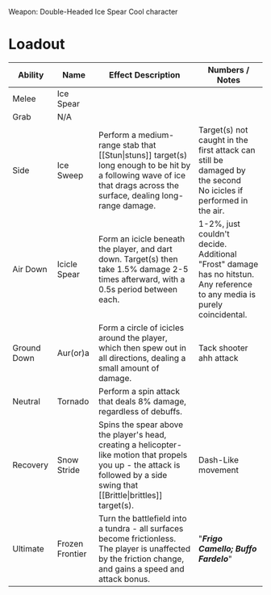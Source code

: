Weapon: Double-Headed Ice Spear
Cool character
# Loadout

| Ability     | Name            | Effect Description                                                                                                                                                            | Numbers / Notes                                                                                                                |
| ----------- | --------------- | ----------------------------------------------------------------------------------------------------------------------------------------------------------------------------- | ------------------------------------------------------------------------------------------------------------------------------ |
| Melee       | Ice Spear       |                                                                                                                                                                               |                                                                                                                                |
| Grab        | N/A             |                                                                                                                                                                               |                                                                                                                                |
| Side        | Ice Sweep       | Perform a medium-range stab that [[Stun\|stuns]] target(s) long enough to be hit by a following wave of ice that drags across the surface, dealing long-range damage.         | Target(s) not caught in the first attack can still be damaged by the second<br>No icicles if performed in the air.             |
| Air Down    | Icicle Spear    | Form an icicle beneath the player, and dart down.  Target(s) then take 1.5% damage 2-5 times afterward, with a 0.5s period between each.                                      | 1-2%, just couldn't decide.<br>Additional "Frost" damage has no hitstun.<br>Any reference to any media is purely coincidental. |
| Ground Down | Aur(or)a        | Form a circle of icicles around the player, which then spew out in all directions, dealing a small amount of damage.                                                          | Tack shooter ahh attack                                                                                                        |
| Neutral     | Tornado         | Perform a spin attack that deals 8% damage, regardless of debuffs.                                                                                                            |                                                                                                                                |
| Recovery    | Snow Stride     | Spins the spear above the player's head, creating a helicopter-like motion that propels you up - the attack is followed by a side swing that [[Brittle\|brittles]] target(s). | Dash-Like movement                                                                                                             |
| Ultimate    | Frozen Frontier | Turn the battlefield into a tundra - all surfaces become frictionless.  The player is unaffected by the friction change, and gains a speed and attack bonus.                  | "***Frigo Camello; Buffo Fardelo***"                                                                                           |
